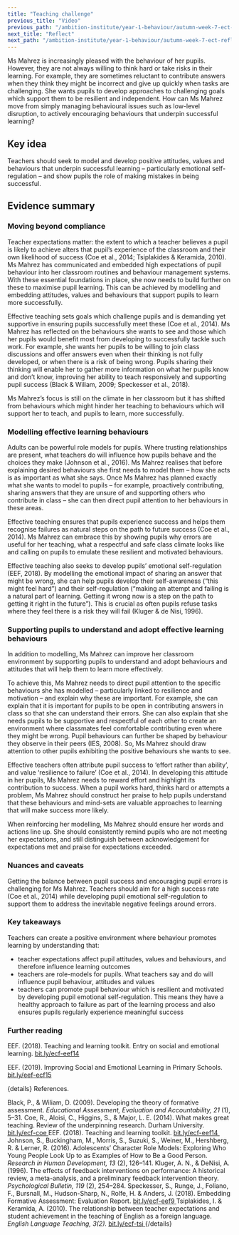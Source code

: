 ```yaml
---
title: "Teaching challenge"
previous_title: "Video"
previous_path: "/ambition-institute/year-1-behaviour/autumn-week-7-ect-video"
next_title: "Reflect"
next_path: "/ambition-institute/year-1-behaviour/autumn-week-7-ect-reflect"
---
```


Ms Mahrez is increasingly pleased with the behaviour of her pupils. However, they are not always willing to think hard or take risks in their learning. For example, they are sometimes reluctant to contribute answers when they think they might be incorrect and give up quickly when tasks are challenging. She wants pupils to develop approaches to challenging goals which support them to be resilient and independent. How can Ms Mahrez move from simply managing behavioural issues such as low-level disruption, to actively encouraging behaviours that underpin successful learning?

## Key idea

Teachers should seek to model and develop positive attitudes, values and behaviours that underpin successful learning – particularly emotional self-regulation – and show pupils the role of making mistakes in being successful.

## Evidence summary

### Moving beyond compliance

Teacher expectations matter: the extent to which a teacher believes a pupil is likely to achieve alters that pupil’s experience of the classroom and their own likelihood of success (Coe et al., 2014; Tsiplakides & Keramida, 2010). Ms Mahrez has communicated and embedded high expectations of pupil behaviour into her classroom routines and behaviour management systems. With these essential foundations in place, she now needs to build further on these to maximise pupil learning. This can be achieved by modelling and embedding attitudes, values and behaviours that support pupils to learn more successfully.

Effective teaching sets goals which challenge pupils and is demanding yet supportive in ensuring pupils successfully meet these (Coe et al., 2014). Ms Mahrez has reflected on the behaviours she wants to see and those which her pupils would benefit most from developing to successfully tackle such work. For example, she wants her pupils to be willing to join class discussions and offer answers even when their thinking is not fully developed, or when there is a risk of being wrong. Pupils sharing their thinking will enable her to gather more information on what her pupils know and don’t know, improving her ability to teach responsively and supporting pupil success (Black & Wiliam, 2009; Speckesser et al., 2018).

Ms Mahrez’s focus is still on the climate in her classroom but it has shifted from behaviours which might hinder her teaching to behaviours which will support her to teach, and pupils to learn, more successfully.

### Modelling effective learning behaviours

Adults can be powerful role models for pupils. Where trusting relationships are present, what teachers do will influence how pupils behave and the choices they make (Johnson et al., 2016). Ms Mahrez realises that before explaining desired behaviours she first needs to model them – how she acts is as important as what she says. Once Ms Mahrez has planned exactly what she wants to model to pupils – for example, proactively contributing, sharing answers that they are unsure of and supporting others who contribute in class – she can then direct pupil attention to her behaviours in these areas.

Effective teaching ensures that pupils experience success and helps them recognise failures as natural steps on the path to future success (Coe et al., 2014). Ms Mahrez can embrace this by showing pupils why errors are useful for her teaching, what a respectful and safe class climate looks like and calling on pupils to emulate these resilient and motivated behaviours.

Effective teaching also seeks to develop pupils’ emotional self-regulation (EEF, 2018). By modelling the emotional impact of sharing an answer that might be wrong, she can help pupils develop their self-awareness (“this might feel hard”) and their self-regulation (“making an attempt and failing is a natural part of learning. Getting it wrong now is a step on the path to getting it right in the future”). This is crucial as often pupils refuse tasks where they feel there is a risk they will fail (Kluger & de Nisi, 1996).

### Supporting pupils to understand and adopt effective learning behaviours

In addition to modelling, Ms Mahrez can improve her classroom environment by supporting pupils to understand and adopt behaviours and attitudes that will help them to learn more effectively.

To achieve this, Ms Mahrez needs to direct pupil attention to the specific behaviours she has modelled – particularly linked to resilience and motivation – and explain why these are important. For example, she can explain that it is important for pupils to be open in contributing answers in class so that she can understand their errors. She can also explain that she needs pupils to be supportive and respectful of each other to create an environment where classmates feel comfortable contributing even where they might be wrong. Pupil behaviours can further be shaped by behaviour they observe in their peers (IES, 2008). So, Ms Mahrez should draw attention to other pupils exhibiting the positive behaviours she wants to see.

Effective teachers often attribute pupil success to ‘effort rather than ability’, and value ‘resilience to failure’ (Coe et al., 2014). In developing this attitude in her pupils, Ms Mahrez needs to reward effort and highlight its contribution to success. When a pupil works hard, thinks hard or attempts a problem, Ms Mahrez should construct her praise to help pupils understand that these behaviours and mind-sets are valuable approaches to learning that will make success more likely.

When reinforcing her modelling, Ms Mahrez should ensure her words and actions line up. She should consistently remind pupils who are not meeting her expectations, and still distinguish between acknowledgement for expectations met and praise for expectations exceeded.

### Nuances and caveats

Getting the balance between pupil success and encouraging pupil errors is challenging for Ms Mahrez. Teachers should aim for a high success rate (Coe et al., 2014) while developing pupil emotional self-regulation to support them to address the inevitable negative feelings around errors.

### Key takeaways

Teachers can create a positive environment where behaviour promotes learning by understanding that:

- teacher expectations affect pupil attitudes, values and behaviours, and therefore influence learning outcomes
- teachers are role-models for pupils. What teachers say and do will influence pupil behaviour, attitudes and values
- teachers can promote pupil behaviour which is resilient and motivated by developing pupil emotional self-regulation. This means they have a healthy approach to failure as part of the learning process and also ensures pupils regularly experience meaningful success

### Further reading

EEF. (2018). Teaching and learning toolkit. Entry on social and emotional learning. [bit.ly/ecf-eef14](http://bit.ly/ecf-eef14)

EEF. (2019). Improving Social and Emotional Learning in Primary Schools. [bit.ly/eef-ecf15](http://bit.ly/eef-ecf15)

{details}
References.

<span style="font-weight: 400;">
  Black, P., &amp; Wiliam, D. (2009). Developing the theory of formative
  assessment.
</span>
<i>
  <span style="font-weight: 400;">
    Educational Assessment, Evaluation and Accountability, 21
  </span>
</i>
<span style="font-weight: 400;">(1), 5–31.</span>

<span style="font-weight: 400;">
  Coe, R., Aloisi, C., Higgins, S., &amp; Major, L. E. (2014). What makes great
  teaching. Review of the underpinning research. Durham University.
</span>
<a href="http://bit.ly/ecf-coe" target="_blank" rel="noopener">
  <span style="font-weight: 400;">bit.ly/ecf-coe</span>
</a>

<span style="font-weight: 400;">
  EEF. (2018). Teaching and learning toolkit.
  <a href="http://bit.ly/ecf-eef14" target="_blank" rel="noopener">
    bit.ly/ecf-eef14 
  </a>
</span>

<span style="font-weight: 400;">
  Johnson, S., Buckingham, M., Morris, S., Suzuki, S., Weiner, M., Hershberg, R.
  &amp; Lerner, R. (2016). Adolescents’ Character Role Models: Exploring Who
  Young People Look Up to as Examples of How to Be a Good Person.
</span>
<i>
  <span style="font-weight: 400;">Research in Human Development, 13</span>
</i>
<span style="font-weight: 400;">(2), 126–141.</span>

<span style="font-weight: 400;">
  Kluger, A. N., &amp; DeNisi, A. (1996). The effects of feedback interventions
  on performance: A historical review, a meta-analysis, and a preliminary
  feedback intervention theory.
</span>
<i>
  <span style="font-weight: 400;">Psychological Bulletin, 119</span>
</i>
<span style="font-weight: 400;">(2), 254–284.</span>

<span style="font-weight: 400;">
  Speckesser, S., Runge, J., Foliano, F., Bursnall, M., Hudson-Sharp, N., Rolfe,
  H. &amp; Anders, J. (2018). Embedding Formative Assessment: Evaluation Report.
</span>
<a href="http://bit.ly/ecf-eef9" target="_blank" rel="noopener">
  <span style="font-weight: 400;"> bit.ly/ecf-eef9</span>
</a>

<span style="font-weight: 400;">
  Tsiplakides, I. &amp; Keramida, A. (2010). The relationship between teacher
  expectations and student achievement in the teaching of English as a foreign
  language.
</span>
<i>
  <span style="font-weight: 400;">English Language Teaching, 3(2). </span>
</i>
<a href="http://bit.ly/ecf-tsi" target="_blank" rel="noopener">
  <span style="font-weight: 400;">bit.ly/ecf-tsi</span>
</a>
 {/details}
